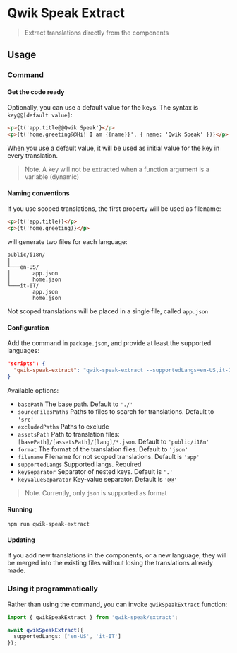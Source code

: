 # Qwik Speak Extract

> Extract translations directly from the components

## Usage
### Command
#### Get the code ready
Optionally, you can use a default value for the keys. The syntax is `key@@[default value]`:
```html
<p>{t('app.title@@Qwik Speak'}</p>
<p>{t('home.greeting@@Hi! I am {{name}}', { name: 'Qwik Speak' })}</p>

```
When you use a default value, it will be used as initial value for the key in every translation.

> Note. A key will not be extracted when a function argument is a variable (dynamic)

#### Naming conventions
If you use scoped translations, the first property will be used as filename:
```html
<p>{t('app.title)}</p>
<p>{t('home.greeting)}</p>
```
will generate two files for each language:
```
public/i18n/
│   
└───en-US/
│       app.json
│       home.json
└───it-IT/
        app.json
        home.json
```
Not scoped translations will be placed in a single file, called `app.json`

#### Configuration
Add the command in `package.json`, and provide at least the supported languages:
```json
"scripts": {
  "qwik-speak-extract": "qwik-speak-extract --supportedLangs=en-US,it-IT"
}
```
Available options:
- `basePath` The base path. Default to `'./'`
- `sourceFilesPaths` Paths to files to search for translations. Default to `'src'`
- `excludedPaths` Paths to exclude
- `assetsPath` Path to translation files: `[basePath]/[assetsPath]/[lang]/*.json`. Default to `'public/i18n'`
- `format` The format of the translation files. Default to `'json'`
- `filename` Filename for not scoped translations. Default is `'app'`
- `supportedLangs` Supported langs. Required
- `keySeparator` Separator of nested keys. Default is `'.'`
- `keyValueSeparator` Key-value separator. Default is `'@@'`

> Note. Currently, only `json` is supported as format

#### Running
```shell
npm run qwik-speak-extract
```

#### Updating
If you add new translations in the components, or a new language, they will be merged into the existing files without losing the translations already made.

### Using it programmatically
Rather than using the command, you can invoke `qwikSpeakExtract` function:
```typescript
import { qwikSpeakExtract } from 'qwik-speak/extract';

await qwikSpeakExtract({
  supportedLangs: ['en-US', 'it-IT']
});
```
